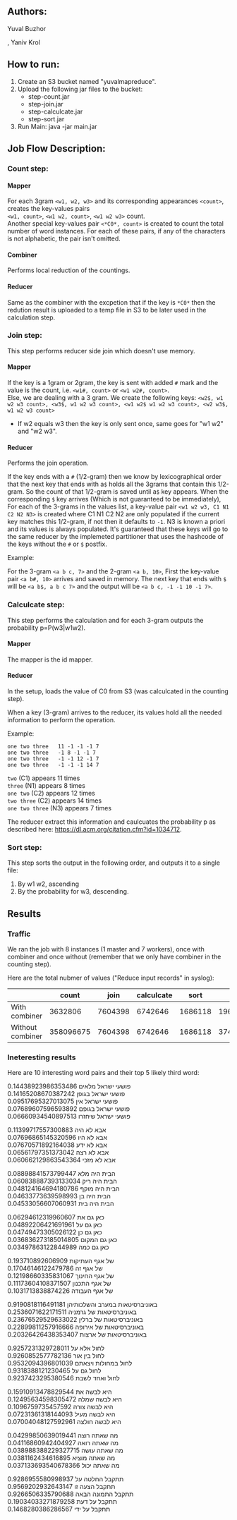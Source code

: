 
## Authors:
Yuval Buzhor

, Yaniv Krol



## How to run:
1. Create an S3 bucket named "yuvalmapreduce".
2. Upload the following jar files to the bucket:
    - step-count.jar
    - step-join.jar
    - step-calculcate.jar
    - step-sort.jar
3. Run Main: java -jar main.jar
## Job Flow Description:
### Count step:
#### Mapper

For each 3gram `<w1, w2, w3>` and its corresponding appearances `<count>`,
creates the key-values pairs  
`<w1, count>`, `<w1 w2, count>`, `<w1 w2 w3>` count.  
Another special key-values pair `<*C0*, count>` is created to count the total number of word instances. 
For each of these pairs, if any of the characters is not alphabetic, the pair isn't omitted.

#### Combiner

Performs local reduction of the countings.

#### Reducer

Same as the combiner with the excpetion that if the key is `*C0*` then the redution result is uploaded
to a temp file in S3 to be later used in the calculation step. 

### Join step:

This step performs reducer side join which doesn't use memory.

#### Mapper

If the key is a 1gram or 2gram, the key is sent with added `#` mark
and the value is the count, i.e. `<w1#, count>` or `<w1 w2#, count>`.  
Else, we are dealing with a 3 gram. We create the following keys:
`<w2$, w1 w2 w3 count>, <w3$, w1 w2 w3 count>, <w1 w2$ w1 w2 w3 count>, <w2 w3$, w1 w2 w3 count>`

* If w2 equals w3 then the key is only sent once, same goes for "w1 w2" and "w2 w3".

#### Reducer

Performs the join operation.

If the key ends with a `#` (1/2-gram) then we know by lexicographical order that the next key that ends with a`$` holds 
all the 3grams that contain this 1/2-gram. So the count of that 1/2-gram is saved until a`$` key appears.
When the corresponding `$` key arrives (Which is not guaranteed to be immediately), 
For each of the 3-grams in the values list, a key-value pair `<w1 w2 w3, C1 N1 C2 N2 N3>` is created
where C1 N1 C2 N2 are only populated if the current key matches this 1/2-gram, if not then it defaults to `-1`.
N3 is known a priori and its values is always populated. 
It's guaranteed that these keys will go to the same reducer by the implemeted partitioner that uses the hashcode 
of the keys without the `#` or `$` postfix.

Example: 

For the 3-gram `<a b c, 7>` and the 2-gram `<a b, 10>`, First the key-value pair `<a b#, 10>` arrives and saved in memory.
The next key that ends with `$` will be `<a b$, a b c 7>` and the output will be `<a b c, -1 -1 10 -1 7>`.

### Calculcate step:

This step performs the calculation and for each 3-gram outputs the probability p=P(w3|w1w2).

#### Mapper

The mapper is the id mapper.

#### Reducer

In the setup, loads the value of C0 from S3 (was calculcated in the counting step).

When a key (3-gram) arrives to the reducer, its values hold all the needed information to perform the operation.

Example:
```
one two three	11 -1 -1 -1 7
one two three	-1 8 -1 -1 7
one two three	-1 -1 12 -1 7
one two three	-1 -1 -1 14 7
```
`two` (C1) appears 11 times  
`three` (N1) appears 8 times  
`one two` (C2) appears 12 times  
`two three` (C2) appears 14 times  
`one two three` (N3) appears 7 times  

The reducer extract this information and caulcuates the probability p as described here: https://dl.acm.org/citation.cfm?id=1034712.

### Sort step:

This step sorts the output in the following order, and outputs it to a single file:
1. By w1 w2, ascending
2. By the probability for w3, descending.


## Results

### Traffic

We ran the job with 8 instances (1 master and 7 workers), once with combiner and once without 
(remember that we only have combiner in the counting step).

Here are the total nubmer of values ("Reduce input records" in syslog):

|   | count | join | calculcate | sort | total |
| - | ----- | ---- | ---------- | ---- | ----- |
| With combiner | 3632806 | 7604398 | 6742646 | 1686118 | 19665968 |
| Without combiner | 358096675 | 7604398 | 6742646 | 1686118 | 374129837 |

### Ineteresting results

Here are 10 interesting word pairs and their top 5 likely third word:

פושעי ישראל מלאים	0.14438923986353486  
פושעי ישראל בגופן	0.14165208670387242  
פושעי ישראל אין	0.09517695327013075  
פושעי ישראל בגופם	0.07689607596593892  
פושעי ישראל שיחזרו	0.06660934540897513  

אבא לא היה	0.11399717557300883  
אבא לא היו	0.07696865145320596  
אבא לא ידע	0.07670571892164038  
אבא לא רצה	0.06561797351373042  
אבא לא מזכי	0.060662129863543364  

הבית היה מלא	0.08898841573799447  
הבית היה ריק	0.060838887393133034  
הבית היה מוקף	0.048124164694180786  
הבית היה בן	0.04633773639598993  
הבית היה בית	0.04533056607060931  

כאן גם את	0.06294612319960607  
כאן גם על	0.04892206421691961  
כאן גם כן	0.04749473305026122  
כאן גם המקום	0.036836273185014805  
כאן גם כמה	0.03497863122844989  

של אגף העתיקות	0.193710892606909  
של אגף זה	0.17046146122479786  
של אגף החינוך	0.12198660335831067  
של אגף התכנון	0.11173604108371507  
של אגף העבודה	0.1031713838874226  

באוניברסיטאות במערב והשלכותיהן	0.9190818116491181  
באוניברסיטאות של גרמניה	0.2536071622171511  
באוניברסיטאות של ברלין	0.23676529529633022  
באוניברסיטאות של אירופה	0.22899811257916666  
באוניברסיטאות של ארצות	0.20326426438353407  

לחול אלא על	0.9257231329728011  
לחול בין אור	0.9260852577782136  
לחול במחולות ויצאתם	0.9532094396801039  
לחול גם על	0.9318388121230465  
לחול ואחד לשבת	0.9237423295380546  

היא לבשה את	0.15910913478829544  
היא לבשה שמלה	0.12495634598305472  
היא לבשה צורה	0.1096759735457592  
היא לבשה מעיל	0.07231361318144093  
היא לבשה חולצה	0.07004048127592961  

מה שאתה רוצה	0.04299850639019441  
מה שאתה רואה	0.04116860942404927  
מה שאתה עושה	0.038988388229327715  
מה שאתה מוציא	0.0381162434616895  
מה שאתה יכול	0.037133693540678366  

תתקבל החלטה על	0.9286955580998937  
תתקבל הצעה זו	0.9569202932643147  
תתקבל התמונה הבאה	0.9266506335790688  
תתקבל על דעת	0.19034033271879258  
תתקבל על ידי	0.1468280386286567  
